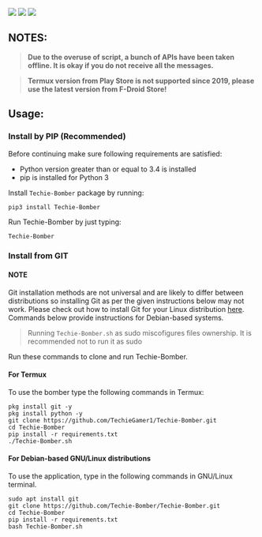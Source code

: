 <a href="https://youtube.com/@techiegamer007"><img src="https://img.shields.io/badge/YouTube-FF0000?style=for-the-badge&logo=youtube&logoColor=white"></a>
<a href="https://www.instagram.com/dhruv_choudhary_08/"> <img src="https://img.shields.io/badge/Instagram-E4405F?style=for-the-badge&logo=instagram&logoColor=white"></a>
<a href="https://Telegram.me/TechieGamer" > <img src="https://img.shields.io/badge/Telegram-1DA1F2?style=for-the-badge&logo=Telegram&logoColor=white"> </a>


## NOTES:


> **Due to the overuse of script, a bunch of APIs have been taken offline. It is okay if you do not receive all the messages.**

> **Termux version from Play Store is not supported since 2019, please use the latest version from F-Droid Store!**


## Usage:

### Install by PIP (Recommended)

Before continuing make sure following requirements are satisfied:

- Python version greater than or equal to 3.4 is installed
- pip is installed for Python 3

Install `Techie-Bomber` package by running:

```shell script
pip3 install Techie-Bomber
```

Run Techie-Bomber by just typing:
```shell script
Techie-Bomber
```

### Install from GIT

#### NOTE 

Git installation methods are not universal and are likely to differ between distributions so installing Git as per the given instructions below may not work. Please check out how to install Git for your Linux distribution [here](https://git-scm.com/). Commands below provide instructions for Debian-based systems.

>Running `Techie-Bomber.sh` as sudo miscofigures files ownership. It is recommended not to run it as sudo

Run these commands to clone and run Techie-Bomber.

#### For Termux

To use the bomber type the following commands in Termux:
```shell script
pkg install git -y 
pkg install python -y 
git clone https://github.com/TechieGamer1/Techie-Bomber.git
cd Techie-Bomber
pip install -r requirements.txt
./Techie-Bomber.sh
```

#### For Debian-based GNU/Linux distributions

To use the application, type in the following commands in GNU/Linux terminal.
```shell script
sudo apt install git
git clone https://github.com/Techie-Bomber/Techie-Bomber.git
cd Techie-Bomber
pip install -r requirements.txt
bash Techie-Bomber.sh
```
